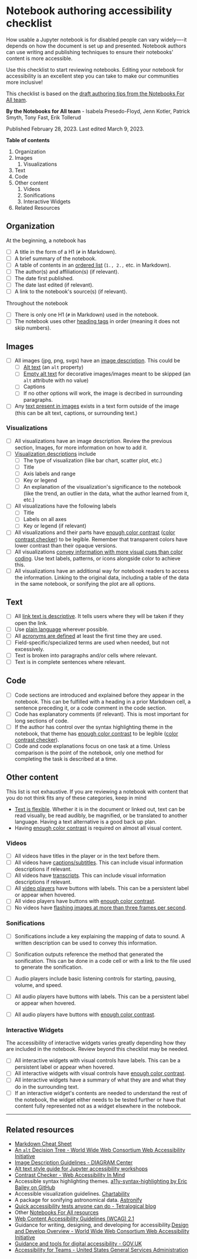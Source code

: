 # Notebook authoring accessibility checklist

How usable a Jupyter notebook is for disabled people can vary widely—-it depends on how the document is set up and presented. Notebook authors can use writing and publishing techniques to ensure their notebooks' content is more accessible.

Use this checklist to start reviewing notebooks. Editing your notebook for accessibility is an excellent step you can take to make our communities more inclusive!

This checklist is based on the [draft authoring tips from the Notebooks For All team](accessibility-tips-for-jupyter-notebooks.md).

**By the Notebooks for All team** - Isabela Presedo-Floyd, Jenn Kotler, Patrick Smyth, Tony Fast, Erik Tollerud

Published February 28, 2023. Last edited March 9, 2023.

**Table of contents**
1. Organization
2. Images
    1. Visualizations
3. Text
4. Code
5. Other content
    1. Videos
    2. Sonifications
    3. Interactive Widgets
6. Related Resources

## Organization

At the beginning, a notebook has

- [ ] A title in the form of a H1 (`#` in Markdown).
- [ ] A brief summary of the notebook.
- [ ] A table of contents in an [ordered list](https://www.markdownguide.org/basic-syntax/#ordered-lists) (`1., 2.,` etc. in Markdown).
- [ ] The author(s) and affiliation(s) (if relevant).
- [ ] The date first published.
- [ ] The date last edited (if relevant).
- [ ] A link to the notebook's source(s) (if relevant).

Throughout the notebook

- [ ] There is only one H1 (`#` in Markdown) used in the notebook.
- [ ] The notebook uses other [heading tags](https://www.markdownguide.org/basic-syntax/#headings) in order (meaning it does not skip numbers).

## Images

- [ ] All images (jpg, png, svgs) have an [image description](https://www.w3.org/WAI/tutorials/images/decision-tree/). This could be
    - [ ] [Alt text](https://developer.mozilla.org/en-US/docs/Web/API/HTMLImageElement/alt) (an `alt` property) 
    - [ ] [Empty alt text](https://developer.mozilla.org/en-US/docs/Web/API/HTMLImageElement/alt#decorative_images) for decorative images/images meant to be skipped (an `alt` attribute with no value)
    - [ ] Captions
    - [ ] If no other options will work, the image is decribed in surrounding paragraphs.

- [ ] Any [text present in images](https://www.w3.org/WAI/WCAG21/Understanding/images-of-text.html) exists in a text form outside of the image (this can be alt text, captions, or surrounding text.)

### Visualizations

- [ ] All visualizations have an image description. Review the previous section, Images, for more information on how to add it.
- [ ] [Visualization descriptions](http://diagramcenter.org/specific-guidelines-e.html) include
    - [ ] The type of visualization (like bar chart, scatter plot, etc.)
    - [ ] Title
    - [ ] Axis labels and range
    - [ ] Key or legend
    - [ ] An explanation of the visualization's significance to the notebook (like the trend, an outlier in the data, what the author learned from it, etc.)

- [ ] All visualizations have the following labels
    - [ ] Title
    - [ ] Labels on all axes
    - [ ] Key or legend (if relevant)

- [ ] All visualizations and their parts have [enough color contrast](https://www.w3.org/WAI/WCAG21/Understanding/contrast-minimum.html) ([color contrast checker](https://webaim.org/resources/contrastchecker/)) to be legible. Remember that transparent colors have lower contrast than their opaque versions.
- [ ] All visualizations [convey information with more visual cues than color coding](https://www.w3.org/WAI/WCAG21/Understanding/use-of-color.html). Use text labels, patterns, or icons alongside color to achieve this.
- [ ] All visualizations have an additional way for notebook readers to access the information. Linking to the original data, including a table of the data in the same notebook, or sonifying the plot are all options.

## Text

- [ ] All [link text is descriptive](https://www.w3.org/WAI/WCAG21/Understanding/link-purpose-in-context.html). It tells users where they will be taken if they open the link.
- [ ] Use [plain language](https://content-guide.18f.gov/our-approach/plain-language/) wherever possible.
- [ ] All [acronyms are defined](https://www.w3.org/WAI/WCAG21/Understanding/abbreviations.html) at least the first time they are used. 
- [ ] Field-specific/specialized terms are used when needed, but not excessively.
- [ ] Text is broken into paragraphs and/or cells where relevant.
- [ ] Text is in complete sentences where relevant.

## Code

- [ ] Code sections are introduced and explained before they appear in the notebook. This can be fulfilled with a heading in a prior Markdown cell, a sentence preceding it, or a code comment in the code section.
- [ ] Code has explanatory comments (if relevant). This is most important for long sections of code.
- [ ] If the author has control over the syntax highlighting theme in the notebook, that theme has [enough color contrast](https://www.w3.org/WAI/WCAG21/Understanding/contrast-minimum.html) to be legible ([color contrast checker](https://webaim.org/resources/contrastchecker/)).
- [ ] Code and code explanations focus on one task at a time. Unless comparison is the point of the notebook, only one method for completing the task is described at a time.

## Other content

This list is not exhaustive. If you are reviewing a notebook with content that you do not think fits any of these categories, keep in mind

- [Text is flexible](https://www.w3.org/TR/WCAG21/#text-alternatives). Whether it is in the document or linked out, text can be read visually, be read audibly, be magnified, or be translated to another language. Having a text alternative is a good back up plan.
- Having [enough color contrast](https://www.w3.org/WAI/WCAG21/Understanding/contrast-minimum.html) is required on almost all visual content.

### Videos

- [ ] All videos have titles in the player or in the text before them.
- [ ] All videos have [captions/subtitles](https://www.w3.org/WAI/media/av/captions/). This can include visual information descriptions if relevant.
- [ ] All videos have [transcripts](https://www.w3.org/WAI/media/av/transcripts/). This can include visual information descriptions if relevant.
- [ ] All [video players](https://www.w3.org/WAI/media/av/player/) have buttons with labels. This can be a persistent label or appear when hovered.
- [ ] All video players have buttons with [enough color contrast](https://www.w3.org/WAI/WCAG21/Understanding/non-text-contrast.html).
- [ ] No videos have [flashing images at more than three frames per second](https://www.w3.org/WAI/WCAG21/Understanding/three-flashes-or-below-threshold.html).

### Sonifications

- [ ] Sonifications include a key explaining the mapping of data to sound. A written description can be used to convey this information.
- [ ] Sonification outputs reference the method that generated the sonification. This can be done in a code cell or with a link to the file used to generate the sonification.
- [ ] Audio players include basic listening controls for starting, pausing, volume, and speed.
- [ ] All audio players have buttons with labels. This can be a persistent label or appear when hovered.
- [ ] All audio players have buttons with [enough color contrast](https://www.w3.org/WAI/WCAG21/Understanding/non-text-contrast.html).


### Interactive Widgets 

The accessibility of interactive widgets varies greatly depending how they are included in the notebook. Review beyond this checklist may be needed.

- [ ] All interactive widgets with visual controls have labels. This can be a persistent label or appear when hovered.
- [ ]  All interactive widgets with visual controls have [enough color contrast](https://www.w3.org/WAI/WCAG21/Understanding/non-text-contrast.html).
- [ ] All interactive widgets have a summary of what they are and what they do in the surrounding text.
- [ ] If an interactive widget's contents are needed to understand the rest of the notebook, the widget either needs to be tested further or have that content fully represented not as a widget elsewhere in the notebook.

---

## Related resources

- [Markdown Cheat Sheet](https://www.markdownguide.org/cheat-sheet)
- [An `alt` Decision Tree - World Wide Web Consortium Web Accessibility Initiative](https://www.w3.org/WAI/tutorials/images/decision-tree/)
- [Image Description Guidelines - DIAGRAM Center](http://diagramcenter.org/table-of-contents-2.html)
- [Alt text style guide for Jupyter accessibility workshops](https://github.com/Quansight-Labs/jupyter-accessibility-workshops/blob/fd1d7f96ca40943eda050a339ba64bcf16dd638a/docs/alt-text-guide.md)
- [Contrast Checker - Web Accessibility In Mind](https://webaim.org/resources/contrastchecker/)
- Accessible syntax highlighting themes. [a11y-syntax-highlighting by Eric Bailey on GitHub](https://github.com/ericwbailey/a11y-syntax-highlighting)
- Accessible visualization guidelines. [Chartability](https://chartability.fizz.studio/)
- A package for sonifying astronomical data. [Astronify](https://astronify.readthedocs.io/en/latest/)
- [Quick accessibility tests anyone can do - Tetralogical blog](https://tetralogical.com/blog/2022/01/18/quick-accessibility-tests-anyone-can-do/)
- Other [Notebooks For All resources](https://iota-school.github.io/notebooks-for-all/)
- [Web Content Accessibility Guidelines (WCAG) 2.1](https://www.w3.org/TR/WCAG21/)
- Guidance for writing, designing, and developing for accessibility.[Design and Develop Overview - World Wide Web Consortium Web Accessibility Initiative](https://www.w3.org/WAI/design-develop/)
- [Guidance and tools for digital accessibility - GOV.UK](https://www.gov.uk/guidance/guidance-and-tools-for-digital-accessibility)
- [Accessibility for Teams - United States General Services Administration](https://accessibility.digital.gov/)